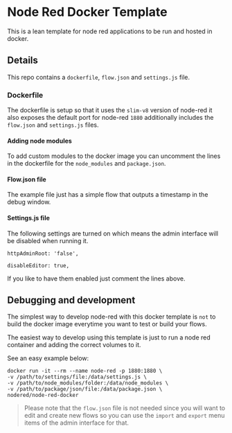 # Node Red Docker Template

This is a lean template for node red applications to be run and hosted in docker.

## Details

This repo contains a `dockerfile`, `flow.json` and `settings.js` file. 

### Dockerfile

The dockerfile is setup so that it uses the `slim-v8` version of node-red it also exposes the default port for node-red `1880` additionally includes the `flow.json` and `settings.js` files.

#### Adding node modules

To add custom modules to the docker image you can uncomment the lines in the dockerfile for the `node_modules` and `package.json`.

#### Flow.json file

The example file just has a simple flow that outputs a timestamp in the debug window.

#### Settings.js file

The following settings are turned on which means the admin interface will be disabled when running it.

`httpAdminRoot: 'false',`

`disableEditor: true,`

If you like to have them enabled just comment the lines above.

## Debugging and development

The simplest way to develop node-red with this docker template is `not` to build the docker image everytime you want to test or build your flows.

The easiest way to develop using this template is just to run a node red container and adding the correct volumes to it. 

See an easy example below:

```
docker run -it --rm --name node-red -p 1880:1880 \
-v /path/to/settings/file:/data/settings.js \
-v /path/to/node_modules/folder:/data/node_modules \
-v /path/to/package/json/file:/data/package.json \
nodered/node-red-docker
```

> Please note that the `flow.json` file is not needed since you will want to edit and create new flows so you can use the `import` and `export` menu items of the admin interface for that.